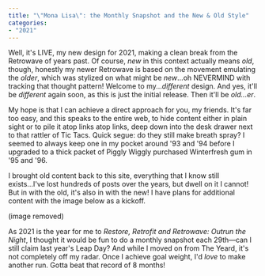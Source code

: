 ```yaml
---
title: "\"Mona Lisa\": the Monthly Snapshot and the New & Old Style" 
categories:
- "2021"
---
```




Well, it's LIVE, my new design for 2021, making a clean break from the Retrowave of years past.  Of course, *new* in this context actually means *old*, though, honestly my newer Retrowave is based on the movement emulating the *older*, which was stylized on what might be *new*...oh NEVERMIND with tracking that thought pattern!  Welcome to my...*different* design.  And yes, it'll be *different* again soon, as this is just the initial release.  Then it'll be *old...er*.  

My hope is that I can achieve a direct approach for you, my friends.  It's far too easy, and this speaks to the entire web, to hide content either in plain sight or to pile it atop links atop links, deep down into the desk drawer next to that rattler of Tic Tacs.  Quick segue: do they still make breath spray?  I seemed to always keep one in my pocket around '93 and '94 before I upgraded to a thick packet of Piggly Wiggly purchased Winterfresh gum in '95 and '96.

I brought old content back to this site, everything that I know still exists...I've lost hundreds of posts over the years, but dwell on it I cannot! But in with the old, it's also in with the new!  I have plans for additional content with the image below as a kickoff.

(image removed)

As 2021 is the year for me to *Restore, Retrofit and Retrowave: Outrun the Night*, I thought it would be fun to do a monthly snapshot each 29th—can I still claim last year's Leap Day?  And while I moved on from The Yeard, it's not completely off my radar.  Once I achieve goal weight, I'd *love* to make another run.  Gotta beat that record of 8 months!

